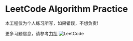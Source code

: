# LeetCode Algorithm Practice
本工程仅为个人练习所写，如果错误，不想负责!

更多习题信息，请参考[力扣](https://leetcode-cn.com) ![LeetCode](https://static.leetcode-cn.com/cn-assets/webpack_bundles/images/logo-dark-cn.f2ece5fe9.svg
)
